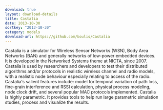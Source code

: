 ```yaml
---
download: true
layout: download-details
title: Castalia
date: 2013-10-30
sortkey: "2013-10-30"
category: models
download-url: https://github.com/boulis/Castalia
---
```


Castalia is a simulator for Wireless Sensor Networks (WSN), Body Area Networks (BAN) and generally networks of low-power embedded devices. It is developed in the Networked Systems theme at NICTA, since 2007. Castalia is used by researchers and developers to test their distributed algorithms and/or protocols in realistic wireless channel and radio models, with a realistic node behaviour especially relating to access of the radio. Castalia's salient features include: model for temporal variation of path loss, fine-grain interference and RSSI calculation, physical process modeling, node clock drift, and several popular MAC protocols implemented. Castalia is highly parametric. It provides tools to help run large parametric simulation studies,  process and visualize the results.
